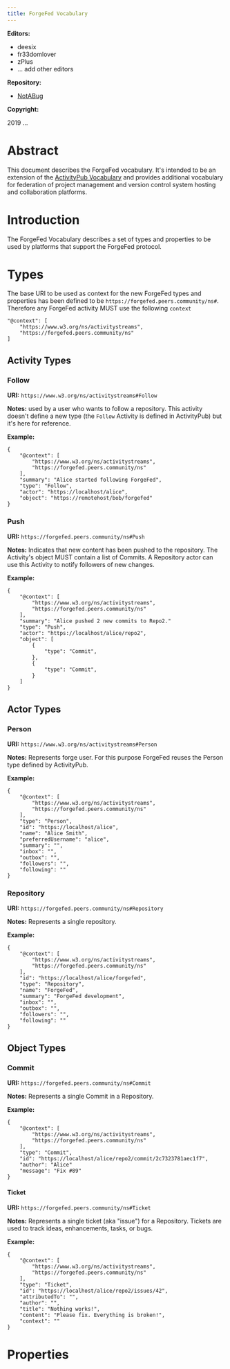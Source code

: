 ```yaml
---
title: ForgeFed Vocabulary
---
```


**Editors:**

- deesix
- fr33domlover
- zPlus
- ... add other editors

**Repository:**

- [NotABug](https://notabug.org/peers/forgefed)

**Copyright:**

2019 ...

# Abstract

This document describes the ForgeFed vocabulary. It's intended to be an extension
of the [ActivityPub Vocabulary](https://www.w3.org/TR/activitystreams-vocabulary/)
and provides additional vocabulary for federation of project management and
version control system hosting and collaboration platforms.

# Introduction

The ForgeFed Vocabulary describes a set of types and properties to be used by
platforms that support the ForgeFed protocol.

# Types

The base URI to be used as context for the new ForgeFed types and properties has
been defined to be `https://forgefed.peers.community/ns#`. Therefore any ForgeFed
activity MUST use the following `context`

    "@context": [
        "https://www.w3.org/ns/activitystreams",
        "https://forgefed.peers.community/ns"
    ]

## Activity Types

### Follow

**URI:** `https://www.w3.org/ns/activitystreams#Follow`

**Notes:** used by a user who wants to follow a repository.
This activity doesn't define a new type (the `Follow` Activity is defined in
ActivityPub) but it's here for reference.

**Example:**

    {
        "@context": [
            "https://www.w3.org/ns/activitystreams",
            "https://forgefed.peers.community/ns"
        ],
        "summary": "Alice started following ForgeFed",
        "type": "Follow",
        "actor": "https://localhost/alice",
        "object": "https://remotehost/bob/forgefed"
    }

### Push

**URI:** `https://forgefed.peers.community/ns#Push`

**Notes:** Indicates that new content has been pushed to the repository. The
Activity's object MUST contain a list of Commits.
A Repository actor can use this Activity to notify followers of new changes.

**Example:**

    {
        "@context": [
            "https://www.w3.org/ns/activitystreams",
            "https://forgefed.peers.community/ns"
        ],
        "summary": "Alice pushed 2 new commits to Repo2."
        "type": "Push",
        "actor": "https://localhost/alice/repo2",
        "object": [
            {
                "type": "Commit",
            },
            {
                "type": "Commit",
            }
        ]
    }

## Actor Types

### Person

**URI:** `https://www.w3.org/ns/activitystreams#Person`

**Notes:** Represents forge user. For this purpose ForgeFed reuses the Person
type defined by ActivityPub.

**Example:**

    {
        "@context": [
            "https://www.w3.org/ns/activitystreams",
            "https://forgefed.peers.community/ns"
        ],
        "type": "Person",
        "id": "https://localhost/alice",
        "name": "Alice Smith",
        "preferredUsername": "alice",
        "summary": "",
        "inbox": "",
        "outbox": "",
        "followers": "",
        "following": ""
    }

### Repository

**URI:** `https://forgefed.peers.community/ns#Repository`

**Notes:** Represents a single repository.

**Example:**

    {
        "@context": [
            "https://www.w3.org/ns/activitystreams",
            "https://forgefed.peers.community/ns"
        ],
        "id": "https://localhost/alice/forgefed",
        "type": "Repository",
        "name": "ForgeFed",
        "summary": "ForgeFed development",
        "inbox": "",
        "outbox": "",
        "followers": "",
        "following": ""
    }

## Object Types

### Commit

**URI:** `https://forgefed.peers.community/ns#Commit`

**Notes:** Represents a single Commit in a Repository.

**Example:**

    {
        "@context": [
            "https://www.w3.org/ns/activitystreams",
            "https://forgefed.peers.community/ns"
        ],
        "type": "Commit",
        "id": "https://localhost/alice/repo2/commit/2c7323781aec1f7",
        "author": "Alice"
        "message": "Fix #89"
    }

#### Ticket

**URI:** `https://forgefed.peers.community/ns#Ticket`

**Notes:** Represents a single ticket (aka "issue") for a Repository. Tickets
are used to track ideas, enhancements, tasks, or bugs.

**Example:**

    {
        "@context": [
            "https://www.w3.org/ns/activitystreams",
            "https://forgefed.peers.community/ns"
        ],
        "type": "Ticket",
        "id": "https://localhost/alice/repo2/issues/42",
        "attributedTo": "",
        "author": "",
        "title": "Nothing works!",
        "content": "Please fix. Everything is broken!",
        "context": ""
    }

# Properties


